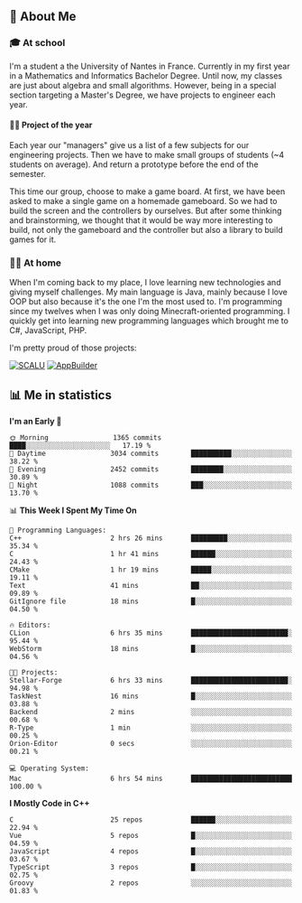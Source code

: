 ## 👀 About Me

### 🎓 At school

I'm a student a the University of Nantes in France. Currently in my first year in a Mathematics and Informatics Bachelor Degree. Until now, my classes are just about algebra and small algorithms. However, being in a special section targeting a Master's Degree, we have projects to engineer each year. 

#### 🔧🔬 Project of the year

Each year our "managers" give us a list of a few subjects for our engineering projects. Then we have to make small groups of students (~4 students on average). And return a prototype before the end of the semester.

This time our group, choose to make a game board. At first, we have been asked to make a single game on a homemade gameboard. So we had to build the screen and the controllers by ourselves. 
But after some thinking and brainstorming, we thought that it would be way more interesting to build, not only the gameboard and the controller but also a library to build games for it.

### 👨‍💻 At home

When I'm coming back to my place, I love learning new technologies and giving myself challenges. My main language is Java, mainly because I love OOP but also because it's the one I'm the most used to. I'm programming since my twelves when I was only doing Minecraft-oriented programming.  I quickly get into learning new programming languages which brought me to C#, JavaScript, PHP. 

I'm pretty proud of those projects:

[![SCALU](https://github-readme-stats.vercel.app/api/pin?username=renardfute&repo=SCALU)](https://github.com/renardfute/scalu)
[![AppBuilder](https://github-readme-stats.vercel.app/api/pin?username=pulsedev2&repo=AppBuilder)](https://github.com/pulsedev2/AppBuilder)

## 📊 Me in statistics
<!--START_SECTION:waka-->
**I'm an Early 🐤** 

```text
🌞 Morning                1365 commits        ████░░░░░░░░░░░░░░░░░░░░░   17.19 % 
🌆 Daytime                3034 commits        ██████████░░░░░░░░░░░░░░░   38.22 % 
🌃 Evening                2452 commits        ████████░░░░░░░░░░░░░░░░░   30.89 % 
🌙 Night                  1088 commits        ███░░░░░░░░░░░░░░░░░░░░░░   13.70 % 
```


📊 **This Week I Spent My Time On** 

```text
💬 Programming Languages: 
C++                      2 hrs 26 mins       █████████░░░░░░░░░░░░░░░░   35.34 % 
C                        1 hr 41 mins        ██████░░░░░░░░░░░░░░░░░░░   24.43 % 
CMake                    1 hr 19 mins        █████░░░░░░░░░░░░░░░░░░░░   19.11 % 
Text                     41 mins             ██░░░░░░░░░░░░░░░░░░░░░░░   09.89 % 
GitIgnore file           18 mins             █░░░░░░░░░░░░░░░░░░░░░░░░   04.50 % 

🔥 Editors: 
CLion                    6 hrs 35 mins       ████████████████████████░   95.44 % 
WebStorm                 18 mins             █░░░░░░░░░░░░░░░░░░░░░░░░   04.56 % 

🐱‍💻 Projects: 
Stellar-Forge            6 hrs 33 mins       ████████████████████████░   94.98 % 
TaskNest                 16 mins             █░░░░░░░░░░░░░░░░░░░░░░░░   03.88 % 
Backend                  2 mins              ░░░░░░░░░░░░░░░░░░░░░░░░░   00.68 % 
R-Type                   1 min               ░░░░░░░░░░░░░░░░░░░░░░░░░   00.25 % 
Orion-Editor             0 secs              ░░░░░░░░░░░░░░░░░░░░░░░░░   00.21 % 

💻 Operating System: 
Mac                      6 hrs 54 mins       █████████████████████████   100.00 % 
```

**I Mostly Code in C++** 

```text
C                        25 repos            ██████░░░░░░░░░░░░░░░░░░░   22.94 % 
Vue                      5 repos             █░░░░░░░░░░░░░░░░░░░░░░░░   04.59 % 
JavaScript               4 repos             █░░░░░░░░░░░░░░░░░░░░░░░░   03.67 % 
TypeScript               3 repos             █░░░░░░░░░░░░░░░░░░░░░░░░   02.75 % 
Groovy                   2 repos             ░░░░░░░░░░░░░░░░░░░░░░░░░   01.83 % 
```




<!--END_SECTION:waka-->

